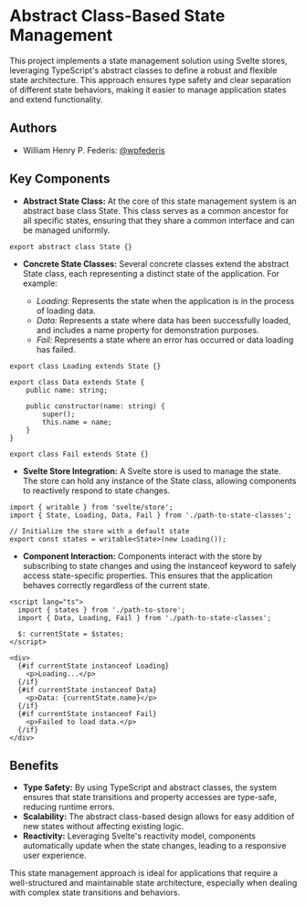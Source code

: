 # Abstract Class-Based State Management

This project implements a state management solution using Svelte stores, leveraging TypeScript's abstract classes to define a robust and flexible state architecture. This approach ensures type safety and clear separation of different state behaviors, making it easier to manage application states and extend functionality.

## Authors

- William Henry P. Federis: [@wpfederis](https://www.github.com/octokatherine)

## Key Components

- **Abstract State Class:** At the core of this state management system is an abstract base class State. This class serves as a common ancestor for all specific states, ensuring that they share a common interface and can be managed uniformly.

```
export abstract class State {}
```

- **Concrete State Classes:** Several concrete classes extend the abstract State class, each representing a distinct state of the application. For example:

  - _Loading:_ Represents the state when the application is in the process of loading data.
  - _Data:_ Represents a state where data has been successfully loaded, and includes a name property for demonstration purposes.
  - _Fail:_ Represents a state where an error has occurred or data loading has failed.

```
export class Loading extends State {}

export class Data extends State {
    public name: string;

    public constructor(name: string) {
        super();
        this.name = name;
    }
}

export class Fail extends State {}

```

- **Svelte Store Integration:** A Svelte store is used to manage the state. The store can hold any instance of the State class, allowing components to reactively respond to state changes.

```
import { writable } from 'svelte/store';
import { State, Loading, Data, Fail } from './path-to-state-classes';

// Initialize the store with a default state
export const states = writable<State>(new Loading());
```

- **Component Interaction:** Components interact with the store by subscribing to state changes and using the instanceof keyword to safely access state-specific properties. This ensures that the application behaves correctly regardless of the current state.

```
<script lang="ts">
  import { states } from './path-to-store';
  import { Data, Loading, Fail } from './path-to-state-classes';

  $: currentState = $states;
</script>

<div>
  {#if currentState instanceof Loading}
    <p>Loading...</p>
  {/if}
  {#if currentState instanceof Data}
    <p>Data: {currentState.name}</p>
  {/if}
  {#if currentState instanceof Fail}
    <p>Failed to load data.</p>
  {/if}
</div>
```

## Benefits

- **Type Safety:** By using TypeScript and abstract classes, the system ensures that state transitions and property accesses are type-safe, reducing runtime errors.
- **Scalability:** The abstract class-based design allows for easy addition of new states without affecting existing logic.
- **Reactivity:** Leveraging Svelte's reactivity model, components automatically update when the state changes, leading to a responsive user experience.

This state management approach is ideal for applications that require a well-structured and maintainable state architecture, especially when dealing with complex state transitions and behaviors.
